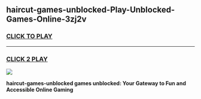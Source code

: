 
## haircut-games-unblocked-Play-Unblocked-Games-Online-3zj2v
<h3>
<a href="https://premium76.site?title=haircut-games-unblocked&ref=25A">CLICK TO PLAY</a></h3>
<hr>

<h3>
<a href="https://premium76.site?title=haircut-games-unblocked&ref=25A">CLICK 2 PLAY</a>
  
</h3>

<a href="https://premium76.site?title=haircut-games-unblocked&ref=25A"><img src="https://clearcache.store/games.png"></a>


**haircut-games-unblocked games unblocked: Your Gateway to Fun and Accessible Online Gaming**
